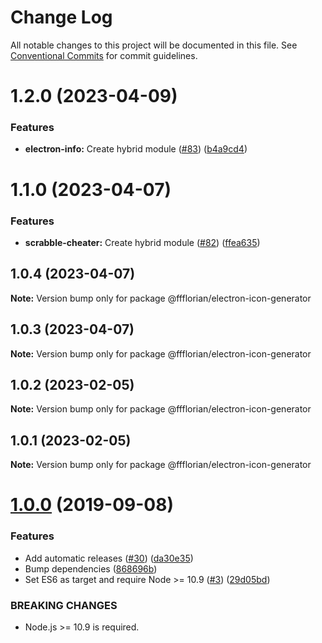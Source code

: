 # Change Log

All notable changes to this project will be documented in this file.
See [Conventional Commits](https://conventionalcommits.org) for commit guidelines.

# 1.2.0 (2023-04-09)


### Features

* **electron-info:** Create hybrid module ([#83](https://github.com/ffflorian/node-packages/issues/83)) ([b4a9cd4](https://github.com/ffflorian/node-packages/commit/b4a9cd469cdd21da520ce1d02c878359c0546340))





# 1.1.0 (2023-04-07)


### Features

* **scrabble-cheater:** Create hybrid module ([#82](https://github.com/ffflorian/node-packages/issues/82)) ([ffea635](https://github.com/ffflorian/node-packages/commit/ffea6358e04ce5280f38a1ef4dd1271bb37e422e))





## 1.0.4 (2023-04-07)

**Note:** Version bump only for package @ffflorian/electron-icon-generator





## 1.0.3 (2023-04-07)

**Note:** Version bump only for package @ffflorian/electron-icon-generator





## 1.0.2 (2023-02-05)

**Note:** Version bump only for package @ffflorian/electron-icon-generator





## 1.0.1 (2023-02-05)

**Note:** Version bump only for package @ffflorian/electron-icon-generator





# [1.0.0](https://github.com/ffflorian/electron-icon-generator/compare/v0.0.4...v1.0.0) (2019-09-08)

### Features

- Add automatic releases ([#30](https://github.com/ffflorian/electron-icon-generator/issues/30)) ([da30e35](https://github.com/ffflorian/electron-icon-generator/commit/da30e35))
- Bump dependencies ([868696b](https://github.com/ffflorian/electron-icon-generator/commit/868696b))
- Set ES6 as target and require Node >= 10.9 ([#3](https://github.com/ffflorian/electron-icon-generator/issues/3)) ([29d05bd](https://github.com/ffflorian/electron-icon-generator/commit/29d05bd))

### BREAKING CHANGES

- Node.js >= 10.9 is required.
